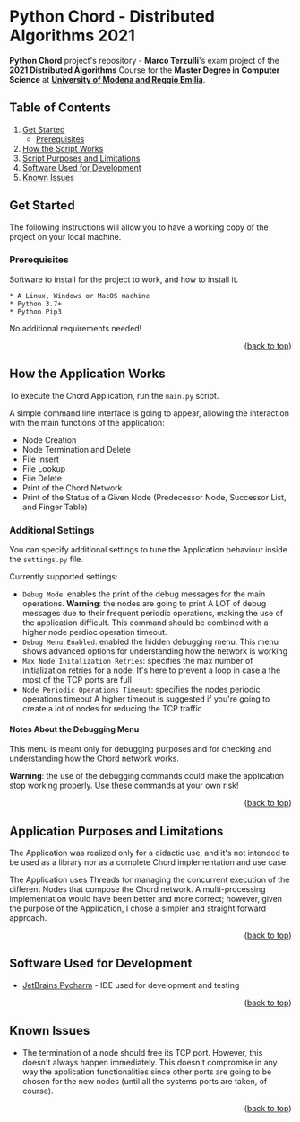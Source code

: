 # Python Chord - Distributed Algorithms 2021
**Python Chord** project's repository - **Marco Terzulli**'s exam project of the **2021 Distributed Algorithms** Course for the **Master Degree in Computer Science** at [**University of Modena and Reggio Emilia**](https://www.unimore.it/).

## Table of Contents
<ol>
	<li>
		<a href="#get-started">Get Started</a>
		<ul>
			<li><a href="#prerequisites">Prerequisites</a></li>
		</ul>
	</li>
	<li><a href="#how-the-script-works">How the Script Works</a></li>
	<li><a href="#script-purpose-and-limitations">Script Purposes and Limitations</a></li>
	<li><a href="#software--used-for-developmento">Software Used for Development</a></li>
	<li><a href="#known-issues">Known Issues</a></li>
</ol>
 
 
## Get Started

The following instructions will allow you to have a working copy of the project on your local machine.

### Prerequisites

Software to install for the project to work, and how to install it.

```
* A Linux, Windows or MacOS machine
* Python 3.7+
* Python Pip3
```

No additional requirements needed!

<p align="right">(<a href="#top">back to top</a>)</p>


## How the Application Works

To execute the Chord Application, run the ```main.py``` script.

A simple command line interface is going to appear, allowing the interaction with the main functions of the application:
* Node Creation
* Node Termination and Delete
* File Insert
* File Lookup
* File Delete
* Print of the Chord Network
* Print of the Status of a Given Node (Predecessor Node, Successor List, and Finger Table)

### Additional Settings

You can specify additional settings to tune the Application behaviour inside the ```settings.py``` file.

Currently supported settings:
* ```Debug Mode```: enables the print of the debug messages for the main operations. **Warning**: the nodes are going to print A LOT of debug messages due to their frequent periodic operations, making the use of the application difficult. This command should be combined with a higher node perdioc operation timeout.
* ```Debug Menu Enabled```: enabled the hidden debugging menu. This menu shows advanced options for understanding how the network is working
* ```Max Node Initalization Retries```: specifies the max number of initialization retries for a node. It's here to prevent a loop in case a the most of the TCP ports are full
* ```Node Periodic Operations Timeout```: specifies the nodes periodic operations timeout A higher timeout is suggested if you're going to create a lot of nodes for reducing the TCP traffic

#### Notes About the Debugging Menu

This menu is meant only for debugging purposes and for checking and understanding how the Chord network works.

**Warning**: the use of the debugging commands could make the application stop working properly. Use these commands at your own risk!

<p align="right">(<a href="#top">back to top</a>)</p>


## Application Purposes and Limitations

The Application was realized only for a didactic use, and it's not intended to be used as a library nor as a complete 
Chord implementation and use case.

The Application uses Threads for managing the concurrent execution of the different Nodes that compose the Chord network.
A multi-processing implementation would have been better and more correct; however, given the purpose of the Application,
I chose a simpler and straight forward approach.

<p align="right">(<a href="#top">back to top</a>)</p>



## Software Used for Development
* [JetBrains Pycharm](https://www.jetbrains.com/pycharm/) - IDE used for development and testing

<p align="right">(<a href="#top">back to top</a>)</p>


## Known Issues
* The termination of a node should free its TCP port. However, this doesn't always happen immediately. This doesn't compromise in any way the application functionalities since other ports are going to be chosen for the new nodes (until all the systems ports are taken, of course).

<p align="right">(<a href="#top">back to top</a>)</p>
